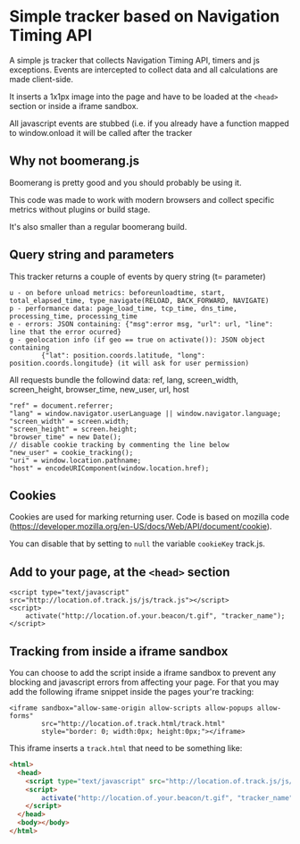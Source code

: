 # Simple tracker based on Navigation Timing API

A simple js tracker that collects Navigation Timing API, timers and js exceptions. Events are intercepted to collect data and all calculations are made client-side.

It inserts a 1x1px image into the page and have to be loaded at the `<head>` section or inside a iframe sandbox.

All javascript events are stubbed (i.e. if you already have a function mapped to window.onload it will be called after the tracker

## Why not boomerang.js

Boomerang is pretty good and you should probably be using it. 

This code was made to work with modern browsers and collect specific metrics without plugins or build stage.

It's also smaller than a regular boomerang build.

## Query string and parameters

This tracker returns a couple of events by query string (t= parameter)
    
    u - on before unload metrics: beforeunloadtime, start, total_elapsed_time, type_navigate(RELOAD, BACK_FORWARD, NAVIGATE)
    p - performance data: page_load_time, tcp_time, dns_time, processing_time, processing_time
    e - errors: JSON containing: {"msg":error msg, "url": url, "line": line that the error ocurred}
    g - geolocation info (if geo == true on activate()): JSON object containing 
            {"lat": position.coords.latitude, "long": position.coords.longitude} (it will ask for user permission)

All requests bundle the followind data:
    ref, lang, screen_width, screen_height, browser_time, new_user, url, host

    "ref" = document.referrer;
    "lang" = window.navigator.userLanguage || window.navigator.language;
    "screen_width" = screen.width;
    "screen_height" = screen.height;
    "browser_time" = new Date();
    // disable cookie tracking by commenting the line below
    "new_user" = cookie_tracking();
    "uri" = window.location.pathname;
    "host" = encodeURIComponent(window.location.href);


## Cookies

Cookies are used for marking returning user. Code is based on mozilla code (https://developer.mozilla.org/en-US/docs/Web/API/document/cookie).

You can disable that by setting to `null` the variable `cookieKey` track.js.

## Add to your page, at the `<head>` section

    <script type="text/javascript" src="http://location.of.track.js/js/track.js"></script>
    <script>
        activate("http://location.of.your.beacon/t.gif", "tracker_name");
    </script>

## Tracking from inside a iframe sandbox

You can choose to add the script inside a iframe sandbox to prevent any blocking and javascript errors from affecting your page. For that you may add the following iframe snippet inside the pages your're tracking:

    <iframe sandbox="allow-same-origin allow-scripts allow-popups allow-forms"
            src="http://location.of.track.html/track.html"
            style="border: 0; width:0px; height:0px;"></iframe>

This iframe inserts a `track.html` that need to be something like:

```html
<html>
  <head>
    <script type="text/javascript" src="http://location.of.track.js/js/track.js"></script>
    <script>
        activate("http://location.of.your.beacon/t.gif", "tracker_name", true);
    </script>
  </head>
  <body></body>
</html>
```
